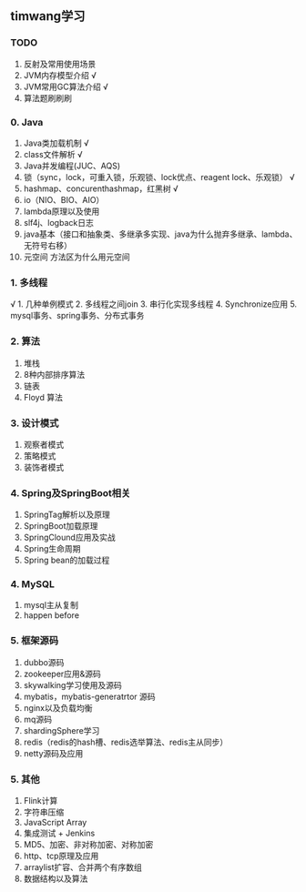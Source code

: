 ## timwang学习

### TODO

1. 反射及常用使用场景
2. JVM内存模型介绍 √ 
3. JVM常用GC算法介绍 √ 
4. 算法题刷刷刷
 
### 0. Java

1. Java类加载机制 √ 
2. class文件解析 √ 
3. Java并发编程(JUC、AQS)
4. 锁（sync，lock，可重入锁，乐观锁、lock优点、reagent lock、乐观锁） √ 
5. hashmap、concurenthashmap，红黑树 √ 
6. io（NIO、BIO、AIO）
7. lambda原理以及使用
8. slf4j、logback日志
9. java基本（接口和抽象类、多继承多实现、java为什么抛弃多继承、lambda、无符号右移）
10. 元空间 方法区为什么用元空间

### 1. 多线程

√ 1. 几种单例模式
2. 多线程之间join
3. 串行化实现多线程
4. Synchronize应用
5. mysql事务、spring事务、分布式事务
	
### 2. 算法

1. 堆栈
2. 8种内部排序算法
3. 链表
4. Floyd 算法

### 3. 设计模式

1. 观察者模式
2. 策略模式
3. 装饰者模式

### 4. Spring及SpringBoot相关

1. SpringTag解析以及原理
2. SpringBoot加载原理
3. SpringClound应用及实战
4. Spring生命周期
5. Spring bean的加载过程

### 4. MySQL
1. mysql主从复制
2. happen before

### 5. 框架源码
1. dubbo源码
2. zookeeper应用&源码
3. skywalking学习使用及源码
4. mybatis，mybatis-generatrtor 源码
5. nginx以及负载均衡
6. mq源码
7. shardingSphere学习
8. redis（redis的hash槽、redis选举算法、redis主从同步）
9. netty源码及应用

### 5. 其他

1. Flink计算
2. 字符串压缩
3. JavaScript Array
4. 集成测试 + Jenkins
5. MD5、加密、非对称加密、对称加密
6. http、tcp原理及应用
7. arraylist扩容、合并两个有序数组
8. 数据结构以及算法
